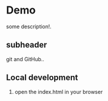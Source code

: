 # Demo

some description!.


## subheader

git and GitHub..

## Local development

1. open the index.html in your browser